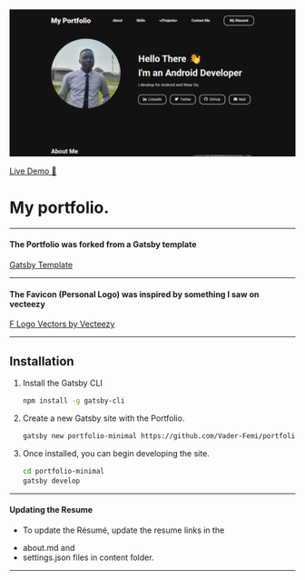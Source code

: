 <img src="screenshot.png" alt="My Portfolio Screenshot" width="700" />

<a href="https://vader-femi.github.io/portfolio/" target="_blank"
rel="nofollow noopener noreferrer" aria-label="Live Demo"><u>Live Demo 🚀</u></a>


# My portfolio.

---

#### The Portfolio was forked from a Gatsby template

<a href="https://github.com/konstantinmuenster/gatsby-starter-portfolio-minimal-theme">Gatsby Template</a>

---

#### The Favicon (Personal Logo) was inspired by something I saw on vecteezy

<a href="https://www.vecteezy.com/vector-art/2442856-f-letter-logo-template-vector-initials-sign">F Logo Vectors by Vecteezy</a>

---

## Installation

1. Install the Gatsby CLI

   ```sh
   npm install -g gatsby-cli
   ```

2. Create a new Gatsby site with the Portfolio.

   ```sh
   gatsby new portfolio-minimal https://github.com/Vader-Femi/portfolio
   ```

3. Once installed, you can begin developing the site.

   ```sh
   cd portfolio-minimal
   gatsby develop
   ```
---


#### Updating the Resume

- To update the Résumé, update the resume links in the
* about.md and
* settings.json 
files in content folder.

---
